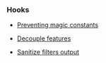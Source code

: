 ### Hooks

- [Preventing magic constants](./hooks/magic-constants.md)

- [Decouple features](./hooks/decouple.md)

- [Sanitize filters output](./hooks/sanitize-filters-output.md)